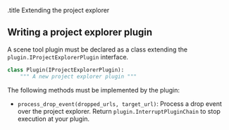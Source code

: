 .title Extending the project explorer

## Writing a project explorer plugin

A scene tool plugin must be declared as a class extending the `plugin.IProjectExplorerPlugin` interface.

```python
class Plugin(IProjectExplorerPlugin):
	""" A new project explorer plugin """
```

The following methods must be implemented by the plugin:

* `process_drop_event(dropped_urls, target_url)`: Process a drop event over the project explorer. Return `plugin.InterruptPluginChain` to stop execution at your plugin.
